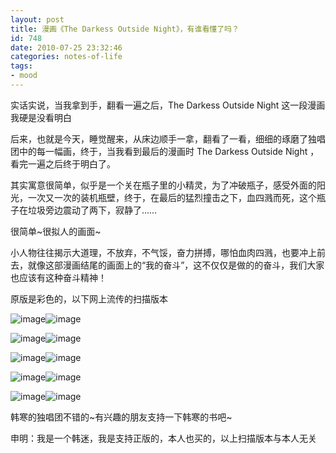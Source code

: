 ```yaml
---
layout: post
title: 漫画《The Darkess Outside Night》，有谁看懂了吗？ 
id: 748
date: 2010-07-25 23:32:46
categories: notes-of-life
tags:
- mood
---
```


实话实说，当我拿到手，翻看一遍之后，The Darkess Outside Night 这一段漫画我硬是没看明白<!-- more -->

后来，也就是今天，睡觉醒来，从床边顺手一拿，翻看了一看，细细的琢磨了独唱团中的每一幅画，终于，当我看到最后的漫画时 The Darkess Outside Night ，看完一遍之后终于明白了。

其实寓意很简单，似乎是一个关在瓶子里的小精灵，为了冲破瓶子，感受外面的阳光，一次又一次的装机瓶壁，终于，在最后的猛烈撞击之下，血四溅而死，这个瓶子在垃圾旁边震动了两下，寂静了……

很简单~很拟人的画面~

小人物往往揭示大道理，不放弃，不气馁，奋力拼搏，哪怕血肉四溅，也要冲上前去，就像这部漫画结尾的画面上的“我的奋斗”，这不仅仅是做的的奋斗，我们大家也应该有这种奋斗精神！

原版是彩色的，以下网上流传的扫描版本

![image](https://cdn.blueandhack.com/wp-content/uploads/2010/07/image_thumb16.png)![image](https://cdn.blueandhack.com/wp-content/uploads/2010/07/image_thumb17.png)

![image](https://cdn.blueandhack.com/wp-content/uploads/2010/07/image_thumb18.png)![image](https://cdn.blueandhack.com/wp-content/uploads/2010/07/image_thumb19.png)

![image](https://cdn.blueandhack.com/wp-content/uploads/2010/07/image_thumb20.png)![image](https://cdn.blueandhack.com/wp-content/uploads/2010/07/image_thumb21.png)

![image](https://cdn.blueandhack.com/wp-content/uploads/2010/07/image_thumb22.png)![image](https://cdn.blueandhack.com/wp-content/uploads/2010/07/image_thumb23.png)

![image](https://cdn.blueandhack.com/wp-content/uploads/2010/07/image_thumb24.png)![image](https://cdn.blueandhack.com/wp-content/uploads/2010/07/image_thumb25.png)



韩寒的独唱团不错的~有兴趣的朋友支持一下韩寒的书吧~

申明：我是一个韩迷，我是支持正版的，本人也买的，以上扫描版本与本人无关

